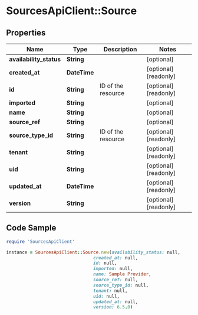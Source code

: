 # SourcesApiClient::Source

## Properties

Name | Type | Description | Notes
------------ | ------------- | ------------- | -------------
**availability_status** | **String** |  | [optional] 
**created_at** | **DateTime** |  | [optional] [readonly] 
**id** | **String** | ID of the resource | [optional] [readonly] 
**imported** | **String** |  | [optional] 
**name** | **String** |  | [optional] 
**source_ref** | **String** |  | [optional] 
**source_type_id** | **String** | ID of the resource | [optional] [readonly] 
**tenant** | **String** |  | [optional] [readonly] 
**uid** | **String** |  | [optional] [readonly] 
**updated_at** | **DateTime** |  | [optional] [readonly] 
**version** | **String** |  | [optional] [readonly] 

## Code Sample

```ruby
require 'SourcesApiClient'

instance = SourcesApiClient::Source.new(availability_status: null,
                                 created_at: null,
                                 id: null,
                                 imported: null,
                                 name: Sample Provider,
                                 source_ref: null,
                                 source_type_id: null,
                                 tenant: null,
                                 uid: null,
                                 updated_at: null,
                                 version: 6.5.0)
```


